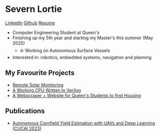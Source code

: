 # Severn Lortie

[LinkedIn](https://www.linkedin.com/in/severn-lortie/) [Github](https://github.com/Severn-J-Lortie) [Resume](assets/Resume.pdf)

- Computer Engineering Student at Queen's
- Finishing up my 5th year and starting my Master's this summer (May 2025)
  - :boat: Working on Autonomous Surface Vessels
- Interested in: robotics, embedded systems, navigation and planning

## My Favourite Projects

- [Remote Solar Monitoring]()
- [A Working CPU Written In Verilog](https://github.com/Severn-J-Lortie/ELEC-374)
- [A Webscraper + Website for Queen's Students to find Housing](https://github.com/Severn-J-Lortie/QUHouseFinder)

## Publications

- [Autonomous Cornfield Yield Estimation with UAVs and Deep Learning (CUCAI 2023)](https://www.linkedin.com/feed/update/urn:li:activity:7084711119352733696?utm_source=share&utm_medium=member_desktop&rcm=ACoAAD3Y4hwBTlVMCMWyNNp_Y6P_XuMhFW2xgys)

  